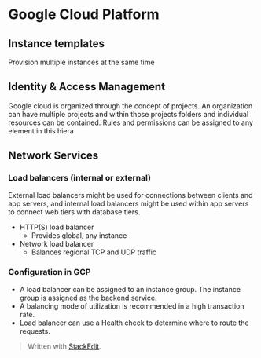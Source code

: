# Google Cloud Platform

## Instance templates

Provision multiple instances at the same time

## Identity & Access Management

Google cloud is organized through the concept of projects. An organization can have multiple projects and within those projects folders and individual resources can be contained. Rules and permissions can be assigned to any element in this hiera

## Network Services

### Load balancers (internal or external)

External load balancers might be used for connections between clients and app servers, and internal load balancers might be used within app servers to connect web tiers with database tiers.

- HTTP(S) load balancer
	- Provides global, any instance
- Network load balancer
	- Balances regional TCP and UDP traffic

### Configuration in GCP

- A load balancer can be assigned to an instance group. The instance group is assigned as the backend service.
- A balancing mode of utilization is recommended in a high transaction rate.
- Load balancer can use a Health check to determine where to route the requests.

> Written with [StackEdit](https://stackedit.io/).
<!--stackedit_data:
eyJoaXN0b3J5IjpbLTk5MTY3MzgxNCwxMTcwNzUyNTgzLC01ND
QyNDcxNTUsLTg1MTUxMzY0OSw3NDUzOTg2ODBdfQ==
-->